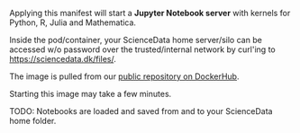 Applying this manifest will start a **Jupyter Notebook server** with kernels for Python, R, Julia and Mathematica.

Inside the pod/container, your ScienceData  home server/silo can be accessed w/o password over the trusted/internal network by curl'ing to https://sciencedata.dk/files/.

The image is pulled from our [public repository on DockerHub](https://hub.docker.com/r/sciencedata/jupyter_sciencedata).

Starting this image may take a few minutes.

TODO: Notebooks are loaded and saved from and to your ScienceData home folder.